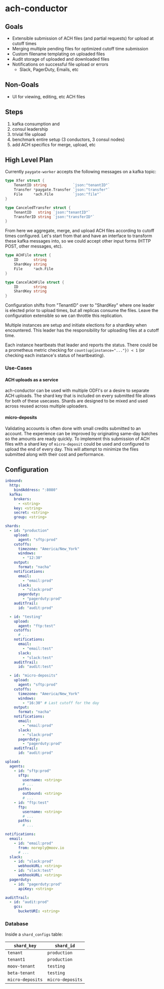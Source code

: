 # ach-conductor

## Goals

- Extensible submission of ACH files (and partial requests) for upload at cutoff times
- Merging multiple pending files for optimized cutoff time submission
- Custom filename templating on uploaded files
- Audit storage of uploaded and downloaded files
- Notifications on successful file upload or errors
   - Slack, PagerDuty, Emails, etc

## Non-Goals

- UI for viewing, editing, etc ACH files

## Steps

1. kafka consumption and
1. consul leadership
1. trivial file upload
1. benchmark entire setup (3 conductors, 3 consul nodes)
1. add ACH specifics for merge, upload, etc

## High Level Plan

Currently `paygate-worker` accepts the following messages on a kafka topic:

```go
type Xfer struct {
	TenantID string            `json:"tenantID"`
	Transfer *paygate.Transfer `json:"transfer"`
	File     *ach.File         `json:"file"`
}
```

```go
type CanceledTransfer struct {
	TenantID   string `json:"tenantID"`
	TransferID string `json:"transferID"`
}
```

From here we aggregate, merge, and upload ACH files according to cutoff times configured.
Let's start from that and have an interface to transform these kafka messages into, so we
could accept other input forms (HTTP POST, other messages, etc).

```go
type ACHFile struct {
    ID       string
    ShardKey string
    File     *ach.File
}
```

```go
type CancelACHFile struct {
    ID       string
    ShardKey string
}
```

Configuration shifts from "TenantID" over to "ShardKey" where one leader is elected prior to
upload times, but all replicas consume the files. Leave the configuration extensible so we can
throttle this replication.

Multiple instances are setup and initiate elections for a shardkey when encountered. This leader
has the responsibility for uploading files at a cutoff time.

Each instance heartbeats that leader and reports the status. There could be a prometheus metric
checking for `count(up{instance="..."}) < 1` (or checking each instance's status of heartbeating).

### Use-Cases

#### ACH uploads as a service

ach-conductor can be used with multiple ODFI's or a desire to separate ACH uploads. The shard key that is included
on every submitted file allows for both of these usecases. Shards are designed to be mixed and used across reused
across multiple uploaders.

#### micro-deposits

Validating accounts is often done with small credits submitted to an account. The experience can be improved
by originating same-day batches so the amounts are ready quickly. To implement this submission of ACH files with a
shard key of `micro-deposit` could be used and configured to upload the end of every day. This will attempt to
minimize the files submitted along with their cost and performance.

## Configuration

```yaml
inbound:
  http:
    bindAddress: ":8080"
  kafka:
    brokers:
      - <string>
    key: <string>
    secret: <string>
    group: <string>

shards:
  - id: "production"
    upload:
      agent: "sftp:prod"
    cutoffs:
      timezone: "America/New_York"
      windows:
        - "12:30"
    output:
      format: "nacha"
    notifications:
      email:
        - "email:prod"
      slack:
        - "slack:prod"
      pagerduty:
        - "pagerduty:prod"
    auditTrail:
      id: "audit:prod"

  - id: "testing"
    upload:
      agent: "ftp:test"
    cutoffs:
      # ...
    notifications:
      email:
        - "email:test"
      slack:
        - "slack:test"
    auditTrail:
      id: "audit:test"

  - id: "micro-deposits"
    upload:
      agent: "sftp:prod"
    cutoffs:
      timezone: "America/New_York"
      windows:
        - "16:30" # Last cutoff for the day
    output:
      format: "nacha"
    notifications:
      email:
        - "email:prod"
      slack:
        - "slack:prod"
      pagerduty:
        - "pagerduty:prod"
    auditTrail:
      id: "audit:prod"

upload:
  agents:
    - id: "sftp:prod"
      sftp:
        username: <string>
        # ...
      paths:
        outbound: <string>
        # ...
    - id: "ftp:test"
      ftp:
        username: <string>
        # ...
      paths:
        # ...

notifications:
  email:
    - id: "email:prod"
      from: noreply@moov.io
      # ...
  slack:
    - id: "slack:prod"
      webhookURL: <string>
    - id: "slack:test"
      webhookURL: <string>
  pagerduty:
    - id: "pagerduty:prod"
      apiKey: <string>

auditTrail:
  - id: "audit:prod"
    gcs:
      bucketURI: <string>
```

### Database

Inside a `shard_configs` table:

| `shard_key`      | `shard_id`       |
|------------------|------------------|
| `tenant`         | `production`     |
| `tenant1`        | `production`     |
| `moov-tenant`    | `testing`        |
| `beta-tenant`    | `testing`        |
| `micro-deposits` | `micro-deposits` |
